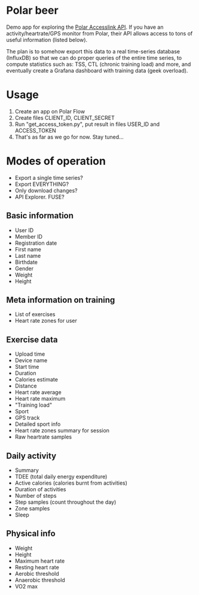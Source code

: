 # Polar beer

Demo app for exploring the [Polar Accesslink API](https://www.polar.com/accesslink-api/).
If you have an activity/heartrate/GPS monitor from Polar, their API allows
access to tons of useful information (listed below).

The plan is to somehow export this data to a real time-series database
(InfluxDB) so that we can do proper queries of the entire time series, to
compute statistics such as: TSS, CTL (chronic training load) and more, and
eventually create a Grafana dashboard with training data (geek overload).

# Usage

1. Create an app on Polar Flow
2. Create files CLIENT_ID, CLIENT_SECRET
3. Run "get_access_token.py", put result in files USER_ID and ACCESS_TOKEN
4. That's as far as we go for now. Stay tuned...

# Modes of operation

* Export a single time series?
* Export EVERYTHING?
* Only download changes?
* API Explorer. FUSE?

## Basic information
* User ID
* Member ID
* Registration date
* First name
* Last name
* Birthdate
* Gender
* Weight
* Height

## Meta information on training

* List of exercises
* Heart rate zones for user

## Exercise data

* Upload time
* Device name
* Start time
* Duration
* Calories estimate
* Distance
* Heart rate average
* Heart rate maximum
* "Training load"
* Sport
* GPS track
* Detailed sport info
* Heart rate zones summary for session
* Raw heartrate samples

## Daily activity

* Summary
* TDEE (total daily energy expenditure)
* Active calories (calories burnt from activities)
* Duration of activities
* Number of steps
* Step samples (count throughout the day)
* Zone samples 
* Sleep

## Physical info

* Weight
* Height
* Maximum heart rate
* Resting heart rate
* Aerobic threshold
* Anaerobic threshold
* VO2 max
